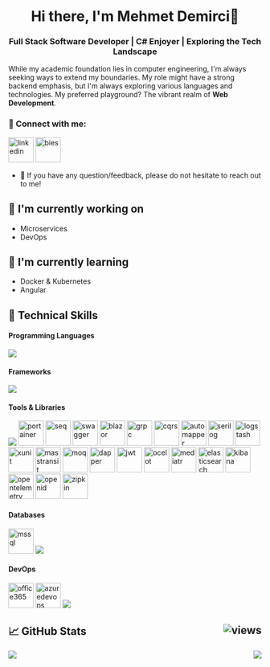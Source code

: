 <h1 align="center">Hi there, I'm Mehmet Demirci👋</h1>
<h3 align="center">Full Stack Software Developer | C# Enjoyer | Exploring the Tech Landscape</h3>

While my academic foundation lies in computer engineering, I'm always seeking ways to extend my boundaries. My role might have a strong backend emphasis, but I'm always exploring various languages and technologies. My preferred playground? The vibrant realm of **Web Development**.


### 🤝 Connect with me:
[<img alt="linkedin" width="50" height="50" src="https://skillicons.dev/icons?i=linkedin&theme=light" />](https://www.linkedin.com/in/bies)
[<img alt="bies" width="50" height="50" src="https://hordebies.github.io/Bies/favicon.ico" />](https://hordebies.github.io/Bies/)
<!--[<img alt="mail" width="50" height="50" src="https://github.com/HordeBies/HordeBies/assets/73644073/7aad2717-3c8f-4c8a-96ee-f5dc1435eb14" />](mailto:oa.mehmetdmrc@gmail.com)-->

- 💬 If you have any question/feedback, please do not hesitate to reach out to me!

## 🔭 I'm currently working on

-   Microservices
-   DevOps

## 🌱 I'm currently learning

-  Docker & Kubernetes
-  Angular

## 💼 Technical Skills

#### Programming Languages
<p align="left">
  <a href="https://skillicons.dev">
    <img src="https://skillicons.dev/icons?i=cs,python,java,c,cpp,go,typescript,javascript,html,css"/>
  </a>
</p>

#### Frameworks
<p align="left">
  <a href="https://skillicons.dev">
    <img src="https://skillicons.dev/icons?i=dotnet,angular,unity"/>
  </a>
</p>

#### Tools & Libraries 
<p align="left">
  <a href="https://skillicons.dev"><img src="https://skillicons.dev/icons?i=visualstudio,vscode,docker,postman,redis,rabbitmq,github,bootstrap,azure"/></a>
  <a title="Portainer"><img width="50" height="50" src="https://cdn.worldvectorlogo.com/logos/portainer.svg" alt="portainer"/></a>
  <a title="Seq"><img width="50" height="50" src="https://github.com/HordeBies/HordeBies/assets/73644073/abce2e5e-741e-4fec-a9f2-da3214518d0c" alt="seq"/></a>
    <a title="Swagger"><img width="50" height="50" src="https://github.com/HordeBies/HordeBies/assets/73644073/ad515d04-021e-4a43-b927-a1445c1e2b2d" alt="swagger"/></a>
  <a title="Blazor"><img width="50" height="50" src="https://github.com/HordeBies/HordeBies/assets/73644073/0fa37e73-c89e-4976-987d-78c6f5f395ae" alt="blazor"/></a>
    <a title="gRPC"><img width="50" height="50" src="https://github.com/HordeBies/HordeBies/assets/73644073/02d1f5b3-b977-4a21-9e70-6f7b82eee126" alt="grpc"/></a>
    <a title="CQRS"><img width="50" height="50" src="https://github.com/HordeBies/HordeBies/assets/73644073/89a7847b-28de-4a69-8079-008c11cee803" alt="cqrs"/></a>
    <a title="AutoMapper"><img width="50" height="50" src="https://github.com/HordeBies/HordeBies/assets/73644073/d561e1b0-41ac-4b6a-8e05-e4f73979c77b" alt="automapper"/></a>
    <a title="Seilog"><img width="50" height="50" src="https://github.com/HordeBies/HordeBies/assets/73644073/8b64c1b5-24bd-4650-bc89-01d3f5c32380" alt="serilog"/></a>
    <a title="Logstash"><img width="50" height="50" src="https://github.com/HordeBies/HordeBies/assets/73644073/b689248a-591f-4d6b-8c75-0657f113a785" alt="logstash"/></a>
    <a title="xUnit"><img width="50" height="50" src="https://github.com/HordeBies/HordeBies/assets/73644073/2879e766-f35b-4706-925d-3ac88ada2942" alt="xunit"/></a>
    <a title="MassTransit"><img width="50" height="50" src="https://github.com/HordeBies/HordeBies/assets/73644073/9143e34e-cad8-4070-96fd-34649d3b58b3" alt="masstransit"/></a>
    <a title="MOQ"><img width="50" height="50" src="https://github.com/HordeBies/HordeBies/assets/73644073/6805bbdb-dd8f-48d0-abc4-d024e611d317" alt="moq"/></a>
    <a title="Dapper"><img width="50" height="50" src="https://github.com/HordeBies/HordeBies/assets/73644073/0ea835f9-b059-425f-95e1-fb71843a7f6a" alt="dapper"/></a>
    <a title="JWT"><img width="50" height="50" src="https://github.com/HordeBies/HordeBies/assets/73644073/95b69b64-77f6-464f-84bf-0754c49345ea" alt="jwt"/></a>
    <a title="Ocelot"><img width="50" height="50" src="https://github.com/HordeBies/HordeBies/assets/73644073/cafaf2c6-064a-43e7-a7f7-190a8b4037b7" alt="ocelot"/></a>
    <a title="MediatR"><img width="50" height="50" src="https://github.com/HordeBies/HordeBies/assets/73644073/05e0b3f7-aeee-45d7-94d1-93594cfc4534" alt="mediatr"/></a>
    <a title="ElasticSearch"><img width="50" height="50" src="https://github.com/HordeBies/HordeBies/assets/73644073/29d860aa-d21e-421a-9e8f-a8af110e3e00" alt="elasticsearch"/></a>
    <a><img width="50" height="50" src="https://github.com/HordeBies/HordeBies/assets/73644073/801b26dd-64e5-4d8f-b5b4-08bf8c2f0aff" alt="kibana"/></a>
    <a title="OpenTelemetry"><img width="50" height="50" src="https://github.com/HordeBies/HordeBies/assets/73644073/b4bb0603-a63b-4b12-be8b-ec8b06db53c9" alt="opentelemetry"/></a>
    <a title="OpenID"><img width="50" height="50" src="https://github.com/HordeBies/HordeBies/assets/73644073/2b16fe29-d566-46eb-914a-c0b572957638" alt="openid"/></a>
    <a><img title="Zipkin" width="50" height="50" src="https://github.com/HordeBies/HordeBies/assets/73644073/b3fbc24e-b507-4b23-addb-03d9ecad957e" alt="zipkin"/></a>
</p>

#### Databases

<p align="left">
  <a title="MSSQL"><img width="50" height="50" src="https://github.com/HordeBies/HordeBies/assets/73644073/26515165-4b53-4925-9f79-26d6ae4fb008" alt="mssql"/></a>
  <a href="https://skillicons.dev"><img src="https://skillicons.dev/icons?i=mysql,postgres,mongodb"/></a>
</p>

#### DevOps
<p align="left">
  <a title="Office365"><img width="50" height="50" src="https://github.com/HordeBies/HordeBies/assets/73644073/b89bbb68-ba35-4193-b3c9-3a3e02e94d40" alt="office365"/></a>
  <a title="Azure DevOps"><img width="50" height="50" src="https://github.com/HordeBies/HordeBies/assets/73644073/6d8d349e-c81c-477a-a218-1b4ae2104a5d" alt="azuredevops"/></a>
  <a title="Git" href="https://skillicons.dev">
    <img src="https://skillicons.dev/icons?i=git"/>
  </a>
</p>

## 📈 GitHub Stats <img align="right" src="https://komarev.com/ghpvc/?username=HordeBies&label=Views&color=2649b0&style=flat-square" alt="views" />

<img src="https://github-readme-stats.vercel.app/api/top-langs/?username=HordeBies&bg_color=0d1117&text_color=c8cdd0&title_color=3366ff&hide_border=true&layout=compact&langs_count=10"/><img align="right" src="https://github-readme-stats.vercel.app/api?username=HordeBies&show_icons=true&bg_color=0d1117&text_color=c8cdd0&title_color=3366ff&icon_color=3366ff&hide_border=true&hide_rank=true&hide=contribs"/>



